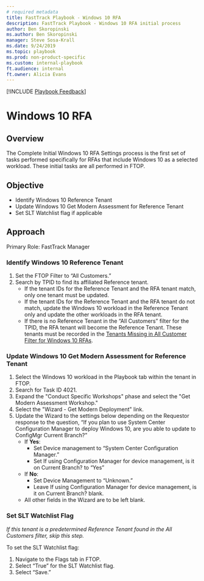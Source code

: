 ```yaml
---  
# required metadata  
title: FastTrack Playbook - Windows 10 RFA  
description: FastTrack Playbook - Windows 10 RFA initial process 
author: Ben Skoropinski  
ms.author: Ben Skoropinski  
manager: Steve Sosa-Krall
ms.date: 9/24/2019  
ms.topic: playbook  
ms.prod: non-product-specific  
ms.custom: internal-playbook  
ft.audience: internal  
ft.owner: Alicia Evans
---  
```

[!INCLUDE [Playbook Feedback](./includes/questions-feedback.md)]
# Windows 10 RFA

## Overview

The Complete Initial Windows 10 RFA Settings process is the first set of tasks performed specifically for RFAs that include Windows 10 as a selected workload. These initial tasks are all performed in FTOP.

## Objective

- Identify Windows 10 Reference Tenant
- Update Windows 10 Get Modern Assessment for Reference Tenant
- Set SLT Watchlist flag if applicable

## Approach

Primary Role: FastTrack Manager

### Identify Windows 10 Reference Tenant

1. Set the FTOP Filter to “All Customers.”
1. Search by TPID to find its affiliated Reference tenant.
    - If the tenant IDs for the Reference Tenant and the RFA tenant match, only one tenant must be updated.
    - If the tenant IDs for the Reference Tenant and the RFA tenant do not match, update the Windows 10 workload in the Reference Tenant only and update the other workloads in the RFA tenant.
    - If there is no Reference Tenant in the “All Customers” filter for the TPID, the RFA tenant will become the Reference Tenant. These tenants must be recorded in the [Tenants Missing in All Customer Filter for Windows 10 RFAs](https://nam06.safelinks.protection.outlook.com/ap/x-59584e83/?url=https%3A%2F%2Fmicrosoft.sharepoint-df.com%2F%3Ax%3A%2Fr%2Fteams%2FFastTrackGetModern%2F_layouts%2F15%2Fdoc2.aspx%3Faction%3Dedit%26sourcedoc%3D%257BDFC0F592-F930-419F-9035-C871784C8E21%257D&data=02%7C01%7Cv-annev%40microsoft.com%7C11b2cf6ee9e242cd4f9d08d73ae42e62%7C72f988bf86f141af91ab2d7cd011db47%7C1%7C1%7C637042624029639847&sdata=XjJMW7B0TMKtL136aj4trR5BXIqD0SQYl075nFZc4QM%3D&reserved=0).

### Update Windows 10 Get Modern Assessment for Reference Tenant

1. Select the Windows 10 workload in the Playbook tab within the tenant in FTOP.
1. Search for Task ID 4021.
1. Expand the "Conduct Specific Workshops" phase and select the "Get Modern Assessment Workshop."
1. Select the "Wizard - Get Modern Deployment" link.
1. Update the Wizard to the settings below depending on the Requestor response to the question, “If you plan to use System Center Configuration Manager to deploy Windows 10, are you able to update to ConfigMgr Current Branch?”
    - If **Yes**:
        - Set Device management to “System Center Configuration Manager.”
        - Set If using Configuration Manager for device management, is it on Current Branch? to “Yes”
    - If **No**:
        - Set Device Management to “Unknown.”
        - Leave If using Configuration Manager for device management, is it on Current Branch? blank.
    - All other fields in the Wizard are to be left blank.

### Set SLT Watchlist Flag

*If this tenant is a predetermined Reference Tenant found in the All Customers filter, skip this step.*

To set the SLT Watchlist flag:

1. Navigate to the Flags tab in FTOP.
1. Select “True” for the SLT Watchlist flag.
1. Select “Save.”
